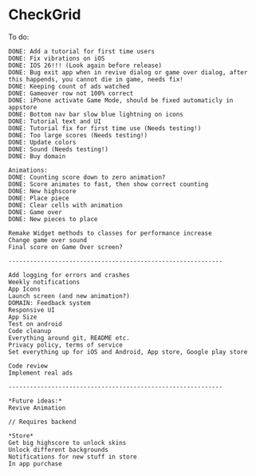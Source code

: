 # CheckGrid

To do:

    DONE: Add a tutorial for first time users
    DONE: Fix vibrations on iOS
    DONE: IOS 26!!! (Look again before release)
    DONE: Bug exit app when in revive dialog or game over dialog, after this happends, you cannot die in game, needs fix!
    DONE: Keeping count of ads watched
    DONE: Gameover row not 100% correct
    DONE: iPhone activate Game Mode, should be fixed automaticly in appstore
    DONE: Bottom nav bar slow blue lightning on icons
    DONE: Tutorial text and UI
    DONE: Tutorial fix for first time use (Needs testing!)
    DONE: Too large scores (Needs testing!)
    DONE: Update colors 
    DONE: Sound (Needs testing!)
    DONE: Buy domain

    Animations:
    DONE: Counting score down to zero animation?
    DONE: Score animates to fast, then show correct counting
    DONE: New highscore
    DONE: Place piece
    DONE: Clear cells with animation
    DONE: Game over
    DONE: New pieces to place

    Remake Widget methods to classes for performance increase
    Change game over sound
    Final score on Game Over screen?

    ------------------------------------------------------------

    Add logging for errors and crashes
    Weekly notifications
    App Icons
    Launch screen (and new animation?)
    DOMAIN: Feedback system
    Responsive UI
    App Size
    Test on android
    Code cleanup
    Everything around git, README etc.
    Privacy policy, terms of service
    Set everything up for iOS and Android, App store, Google play store

    Code review
    Implement real ads

    ------------------------------------------------------------

    *Future ideas:*
    Revive Animation

    // Requires backend

    *Store*
    Get big highscore to unlock skins
    Unlock different backgrounds
    Notifications for new stuff in store
    In app purchase
